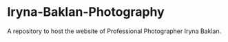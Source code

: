 # Iryna-Baklan-Photography
 
A repository to host the website of Professional Photographer Iryna Baklan.
